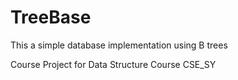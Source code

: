# TreeBase
This a simple database implementation using B trees

Course Project for Data Structure Course CSE_SY

